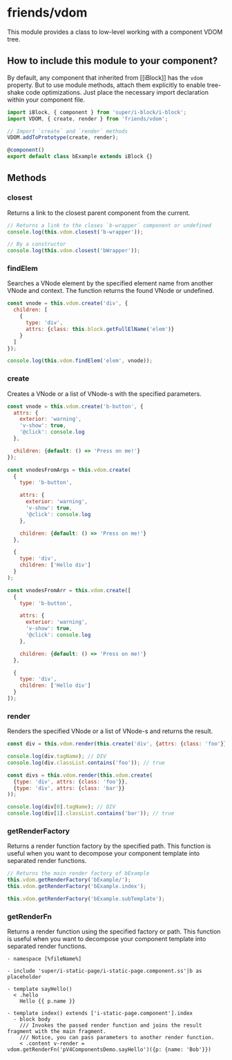# friends/vdom

This module provides a class to low-level working with a component VDOM tree.

## How to include this module to your component?

By default, any component that inherited from [[iBlock]] has the `vdom` property.
But to use module methods, attach them explicitly to enable tree-shake code optimizations.
Just place the necessary import declaration within your component file.

```typescript
import iBlock, { component } from 'super/i-block/i-block';
import VDOM, { create, render } from 'friends/vdom';

// Import `create` and `render` methods
VDOM.addToPrototype(create, render);

@component()
export default class bExample extends iBlock {}
```

## Methods

### closest

Returns a link to the closest parent component from the current.

```js
// Returns a link to the closes `b-wrapper` component or undefined
console.log(this.vdom.closest('b-wrapper'));

// By a constructor
console.log(this.vdom.closest('bWrapper'));
```

### findElem

Searches a VNode element by the specified element name from another VNode and context.
The function returns the found VNode or undefined.

```js
const vnode = this.vdom.create('div', {
  children: [
    {
      type: 'div',
      attrs: {class: this.block.getFullElName('elem')}
    }
  ]
});

console.log(this.vdom.findElem('elem', vnode));
```

### create

Creates a VNode or a list of VNode-s with the specified parameters.

```js
const vnode = this.vdom.create('b-button', {
  attrs: {
    exterior: 'warning',
    'v-show': true,
    '@click': console.log
  },

  children: {default: () => 'Press on me!'}
});

const vnodesFromArgs = this.vdom.create(
  {
    type: 'b-button',

    attrs: {
      exterior: 'warning',
      'v-show': true,
      '@click': console.log
    },

    children: {default: () => 'Press on me!'}
  },

  {
    type: 'div',
    children: ['Hello div']
  }
);

const vnodesFromArr = this.vdom.create([
  {
    type: 'b-button',

    attrs: {
      exterior: 'warning',
      'v-show': true,
      '@click': console.log
    },

    children: {default: () => 'Press on me!'}
  },

  {
    type: 'div',
    children: ['Hello div']
  }
]);
```

### render

Renders the specified VNode or a list of VNode-s and returns the result.

```js
const div = this.vdom.render(this.create('div', {attrs: {class: 'foo'}}));

console.log(div.tagName); // DIV
console.log(div.classList.contains('foo')); // true

const divs = this.vdom.render(this.vdom.create(
  {type: 'div', attrs: {class: 'foo'}},
  {type: 'div', attrs: {class: 'bar'}}
));

console.log(div[0].tagName); // DIV
console.log(div[1].classList.contains('bar')); // true
```

### getRenderFactory

Returns a render function factory by the specified path.
This function is useful when you want to decompose your component template into separated render functions.

```js
// Returns the main render factory of bExample
this.vdom.getRenderFactory('bExample/');
this.vdom.getRenderFactory('bExample.index');

this.vdom.getRenderFactory('bExample.subTemplate');
```

### getRenderFn

Returns a render function using the specified factory or path.
This function is useful when you want to decompose your component template into separated render functions.

```
- namespace [%fileName%]

- include 'super/i-static-page/i-static-page.component.ss'|b as placeholder

- template sayHello()
  < .hello
    Hello {{ p.name }}

- template index() extends ['i-static-page.component'].index
  - block body
    /// Invokes the passed render function and joins the result fragment with the main fragment.
    /// Notice, you can pass parameters to another render function.
    < .content v-render = vdom.getRenderFn('pV4ComponentsDemo.sayHello')({p: {name: 'Bob'}})
```
